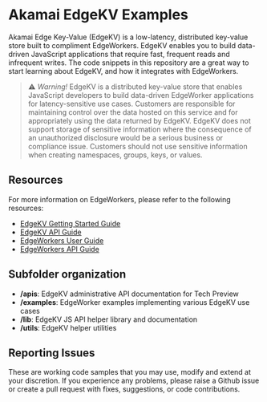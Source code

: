 # Akamai EdgeKV Examples
Akamai Edge Key-Value (EdgeKV) is a low-latency, distributed key-value store built to compliment EdgeWorkers. EdgeKV enables you to build data-driven JavaScript applications that require fast, frequent reads and infrequent writes. The code snippets in this repository are a great way to start learning about EdgeKV, and how it integrates with EdgeWorkers.

> :warning: *Warning!* 
EdgeKV is a distributed key-value store that enables JavaScript developers to build data-driven EdgeWorker applications for latency-sensitive use cases. Customers are responsible for maintaining control over the data hosted on this service and for appropriately using the data returned by EdgeKV. EdgeKV does not support storage of sensitive information where the consequence of an unauthorized disclosure would be a serious business or compliance issue. Customers should not use sensitive information when creating namespaces, groups, keys, or values.


## Resources
For more information on EdgeWorkers, please refer to the following resources:
* [EdgeKV Getting Started Guide](https://learn.akamai.com/en-us/webhelp/edgeworkers/edgekv-getting-started-guide/index.html)
* [EdgeKV API Guide](https://github.com/akamai/edgeworkers-examples/blob/master/edgekv/apis/readme.md)
* [EdgeWorkers User Guide](https://learn.akamai.com/en-us/webhelp/edgeworkers/edgeworkers-user-guide/GUID-4CC14D7E-D92D-4F2D-9292-17F8BE6E2DAE.html)
* [EdgeWorkers API Guide](https://developer.akamai.com/api/web_performance/edgeworkers/v1.html)

## Subfolder organization
* **/apis**: EdgeKV administrative API documentation for Tech Preview
* **/examples**: EdgeWorker examples implementing various EdgeKV use cases
* **/lib**: EdgeKV JS API helper library and documentation 
* **/utils**: EdgeKV helper utilities

## Reporting Issues
These are working code samples that you may use, modify and extend at your discretion. If you experience any problems, please raise a Github issue or create a pull request with fixes, suggestions, or code contributions.
